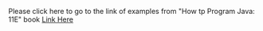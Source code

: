 
Please click here to go to the link of examples from "How tp Program Java: 11E" book
[Link Here](https://github.com/pdeitel/JavaHowToProgram11e_EarlyObjects/tree/master/examples)
